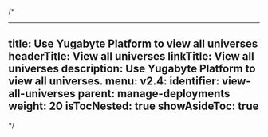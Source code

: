 /*

---
title: Use Yugabyte Platform to view all universes
headerTitle: View all universes
linkTitle: View all universes
description: Use Yugabyte Platform to view all universes.
menu:
  v2.4:
    identifier: view-all-universes
    parent: manage-deployments
    weight: 20
isTocNested: true
showAsideToc: true
---

*/
